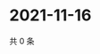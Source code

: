# 2021-11-16

共 0 条

<!-- BEGIN WEIBO -->
<!-- 最后更新时间 Tue Nov 16 2021 06:11:08 GMT+0800 (China Standard Time) -->

<!-- END WEIBO -->
